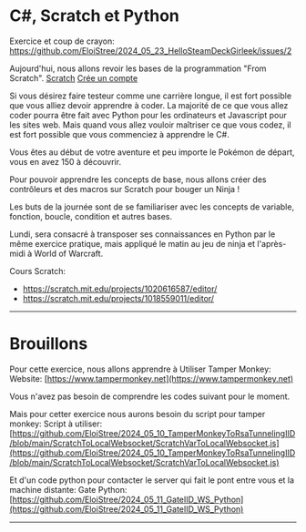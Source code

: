 # C#, Scratch et Python
Exercice et coup de crayon: https://github.com/EloiStree/2024_05_23_HelloSteamDeckGirleek/issues/2

Aujourd'hui, nous allons revoir les bases de la programmation "From Scratch". [Scratch](https://scratch.mit.edu) [Crée un compte](https://scratch.mit.edu/join)

Si vous désirez faire testeur comme une carrière longue, il est fort possible que vous alliez devoir apprendre à coder. La majorité de ce que vous allez coder pourra être fait avec Python pour les ordinateurs et Javascript pour les sites web. Mais quand vous allez vouloir maîtriser ce que vous codez, il est fort possible que vous commenciez à apprendre le C#.

Vous êtes au début de votre aventure et peu importe le Pokémon de départ, vous en avez 150 à découvrir.

Pour pouvoir apprendre les concepts de base, nous allons créer des contrôleurs et des macros sur Scratch pour bouger un Ninja !

Les buts de la journée sont de se familiariser avec les concepts de variable, fonction, boucle, condition et autres bases.

Lundi, sera consacré à transposer ses connaissances en Python par le même exercice pratique, mais appliqué le matin au jeu de ninja et l'après-midi à World of Warcraft.

Cours Scratch: 
- https://scratch.mit.edu/projects/1020616587/editor/
- https://scratch.mit.edu/projects/1018559011/editor/
-------------

# Brouillons

Pour cette exercice, nous allons apprendre à Utiliser Tamper Monkey:
Website: [https://www.tampermonkey.net](https://www.tampermonkey.net)

Vous n'avez pas besoin de comprendre les codes suivant pour le moment.

Mais pour cetter exercice nous aurons besoin du script pour tamper monkey:
Script à utiliser: [https://github.com/EloiStree/2024_05_10_TamperMonkeyToRsaTunnelingIID/blob/main/ScratchToLocalWebsocket/ScratchVarToLocalWebsocket.js](https://github.com/EloiStree/2024_05_10_TamperMonkeyToRsaTunnelingIID/blob/main/ScratchToLocalWebsocket/ScratchVarToLocalWebsocket.js)

Et d'un code python pour contacter le server qui fait le pont entre vous et la machine distante:
Gate Python: [https://github.com/EloiStree/2024_05_11_GateIID_WS_Python](https://github.com/EloiStree/2024_05_11_GateIID_WS_Python)



-------------

